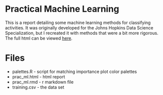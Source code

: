 # Practical Machine Learning

This is a report detailing some machine learning methods for classifying activities. It was 
originally developed for the Johns Hopkins Data Science Specialization, but I recreated it with methods
that were a bit more rigorous. The full html can be viewed [here](https://htmlpreview.github.io/?).

# Files
* palettes.R - script for matching importance plot color palettes
* prac\_ml.html - html report
* prac\_ml.rmd - r markdown file
* training.csv - the data set